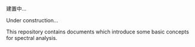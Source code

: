 建置中...

Under construction...

This repository contains documents which introduce some basic concepts for spectral analysis.
